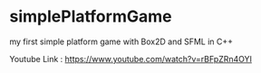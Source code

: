 # simplePlatformGame
my first simple platform game with Box2D and SFML in C++

Youtube Link : https://www.youtube.com/watch?v=rBFpZRn4OYI
